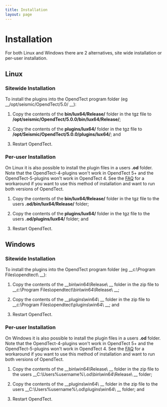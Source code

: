 ```yaml
---
title: Installation 
layout: page
---
```

# Installation

For both Linux and Windows there are 2 alternatives, site wide installation or per-user installation.

## Linux

### Sitewide Installation
To install the plugins into the OpendTect program folder (eg __/opt/seismic/OpendTect/5.0/ __):

1. Copy the contents of the __bin/lux64/Release/__ folder in the tgz file to __/opt/seismic/OpendTect/5.0.0/bin/lux64/Release/__;

2. Copy the contents of the __plugins/lux64/__ folder in the tgz file to __/opt/Seismic/OpendTect/5.0.0/plugins/lux64/__; and

3. Restart OpendTect.

### Per-user Installation

On Linux it is also possible to install the plugin files in a users __.od__ folder. Note that the OpendTect-4-plugins won't work in OpendTect 5+ and the OpendTect-5-plugins won't work in OpendTect 4. See the [FAQ](faq.md) for a workaround if you want to use this method of installation and want to run both versions of OpendTect.

1. Copy the contents of the __bin/lux64/Release/__ folder in the tgz file to the users __.od/bin/lux64/Release/__ folder;

2. Copy the contents of the __plugins/lux64/__ folder in the tgz file to the users __.od/plugins/lux64/__ folder; and

3. Restart OpendTect.

## Windows

### Sitewide Installation
To install the plugins into the OpendTect program folder (eg __c:\Program Files\opendtect\ __):

1. Copy the contents of the __bin\win64\Release\ __ folder in the zip file to __c:\Program Files\opendtect\bin\win64\Release\ __;

2. Copy the contents of the __plugins\win64\ __ folder in the zip file to __c:\Program Files\opendtect\plugins\win64\ __; and

3. Restart OpendTect.

### Per-user Installation

On Windows it is also possible to install the plugin files in a users __.od__ folder. Note that the OpendTect-4-plugins won't work in OpendTect 5+ and the OpendTect-5-plugins won't work in OpendTect 4. See the [FAQ](faq.md) for a workaround if you want to use this method of installation and want to run both versions of OpendTect.

1. Copy the contents of the __bin\win64\Release\ __ folder in the zip file to the users __C:\Users\%username%\\.od\bin\win64\Release\ __ folder;

2. Copy the contents of the __plugins\win64\ __ folder in the zip file to the users __C:\Users\%username%\\.od\plugins\win64\ __ folder; and

3. Restart OpendTect.
